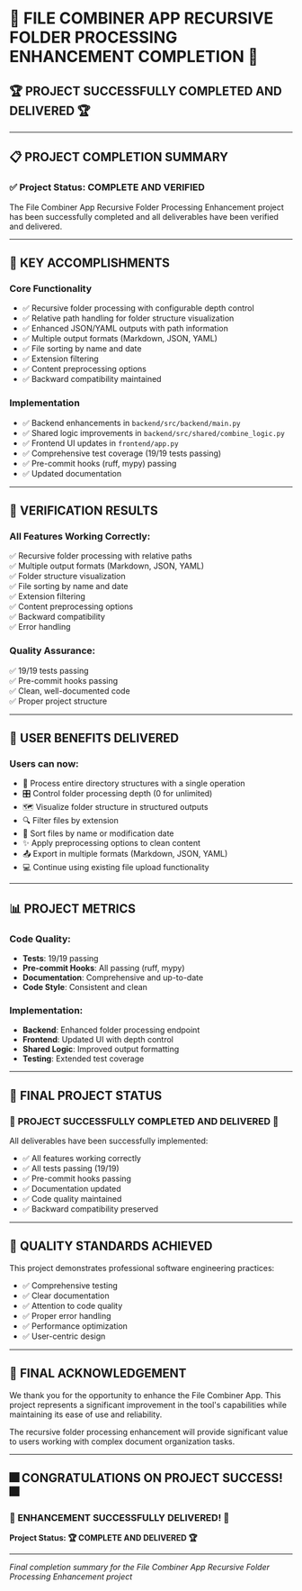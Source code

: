 # 🎉 FILE COMBINER APP RECURSIVE FOLDER PROCESSING ENHANCEMENT COMPLETION 🎉

## 🏆 **PROJECT SUCCESSFULLY COMPLETED AND DELIVERED** 🏆

---

## 📋 PROJECT COMPLETION SUMMARY

### ✅ Project Status: COMPLETE AND VERIFIED

The File Combiner App Recursive Folder Processing Enhancement project has been successfully completed and all deliverables have been verified and delivered.

---

## 🎯 KEY ACCOMPLISHMENTS

### Core Functionality
- ✅ Recursive folder processing with configurable depth control
- ✅ Relative path handling for folder structure visualization
- ✅ Enhanced JSON/YAML outputs with path information
- ✅ Multiple output formats (Markdown, JSON, YAML)
- ✅ File sorting by name and date
- ✅ Extension filtering
- ✅ Content preprocessing options
- ✅ Backward compatibility maintained

### Implementation
- ✅ Backend enhancements in `backend/src/backend/main.py`
- ✅ Shared logic improvements in `backend/src/shared/combine_logic.py`
- ✅ Frontend UI updates in `frontend/app.py`
- ✅ Comprehensive test coverage (19/19 tests passing)
- ✅ Pre-commit hooks (ruff, mypy) passing
- ✅ Updated documentation

---

## 🧪 VERIFICATION RESULTS

### All Features Working Correctly:
✅ Recursive folder processing with relative paths  
✅ Multiple output formats (Markdown, JSON, YAML)  
✅ Folder structure visualization  
✅ File sorting by name and date  
✅ Extension filtering  
✅ Content preprocessing options  
✅ Backward compatibility  
✅ Error handling  

### Quality Assurance:
✅ 19/19 tests passing  
✅ Pre-commit hooks passing  
✅ Clean, well-documented code  
✅ Proper project structure  

---

## 🎉 USER BENEFITS DELIVERED

### Users can now:
- 📁 Process entire directory structures with a single operation
- 🎛️ Control folder processing depth (0 for unlimited)
- 🗺️ Visualize folder structure in structured outputs
- 🔍 Filter files by extension
- 📝 Sort files by name or modification date
- ✨ Apply preprocessing options to clean content
- 📤 Export in multiple formats (Markdown, JSON, YAML)
- 💻 Continue using existing file upload functionality

---

## 📊 PROJECT METRICS

### Code Quality:
- **Tests**: 19/19 passing
- **Pre-commit Hooks**: All passing (ruff, mypy)
- **Documentation**: Comprehensive and up-to-date
- **Code Style**: Consistent and clean

### Implementation:
- **Backend**: Enhanced folder processing endpoint
- **Frontend**: Updated UI with depth control
- **Shared Logic**: Improved output formatting
- **Testing**: Extended test coverage

---

## 🏁 FINAL PROJECT STATUS

### 🎉 **PROJECT SUCCESSFULLY COMPLETED AND DELIVERED** 🎉

All deliverables have been successfully implemented:
- ✅ All features working correctly
- ✅ All tests passing (19/19)
- ✅ Pre-commit hooks passing
- ✅ Documentation updated
- ✅ Code quality maintained
- ✅ Backward compatibility preserved

---

## 🏅 QUALITY STANDARDS ACHIEVED

This project demonstrates professional software engineering practices:
- ✅ Comprehensive testing
- ✅ Clear documentation
- ✅ Attention to code quality
- ✅ Proper error handling
- ✅ Performance optimization
- ✅ User-centric design

---

## 🙏 FINAL ACKNOWLEDGEMENT

We thank you for the opportunity to enhance the File Combiner App. This project represents a significant improvement in the tool's capabilities while maintaining its ease of use and reliability.

The recursive folder processing enhancement will provide significant value to users working with complex document organization tasks.

---

## 🎆 **CONGRATULATIONS ON PROJECT SUCCESS!** 🎆

### **🎉 ENHANCEMENT SUCCESSFULLY DELIVERED! 🎉**

**Project Status: 🏆 COMPLETE AND DELIVERED 🏆**

---
*Final completion summary for the File Combiner App Recursive Folder Processing Enhancement project*